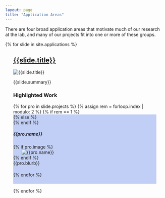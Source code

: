 ```yaml
---
layout: page
title: "Application Areas"
---
```

There are four broad application areas that motivate much of our research at the lab, and many of our projects fit into one or more of these groups.

{% for slide in site.applications %}
<div class="row checker" style="margin:auto;justify-content:center;width:90%;max-width:1000px">
  <h2><a href="{{ slide.url | relative_url}}">{{slide.title}}</a></h2>
  <img src="{{slide.splash | relative_url}}" alt="{{slide.title}}">
  <p>{{slide.summary}}</p>
  <h3>Highlighted Work</h3>
  {% for pro in slide.projects %}
  {% assign rem = forloop.index | modulo: 2 %}
    {% if rem == 1 %}
      <div class="row" style="background-color:#c1cef5;padding-bottom:20px">
    {% else %}
      <div class="row" style="padding-bottom:20px">
    {% endif %}
      <h5>{{pro.name}}</h5>
      {% if pro.image %}
      <div class="col" style="margin:0 auto;width:100%;min-width:250px;max-width:400px">
        <img src="{{pro.image | relative_url}}" alt="{{pro.name}}">
      </div>
      {% endif %}
      <div class="col" style="width:100%;min-width:450px">
        {{pro.blurb}}
      </div>
    </div>
  {% endfor %}
</div>


{% endfor %}

